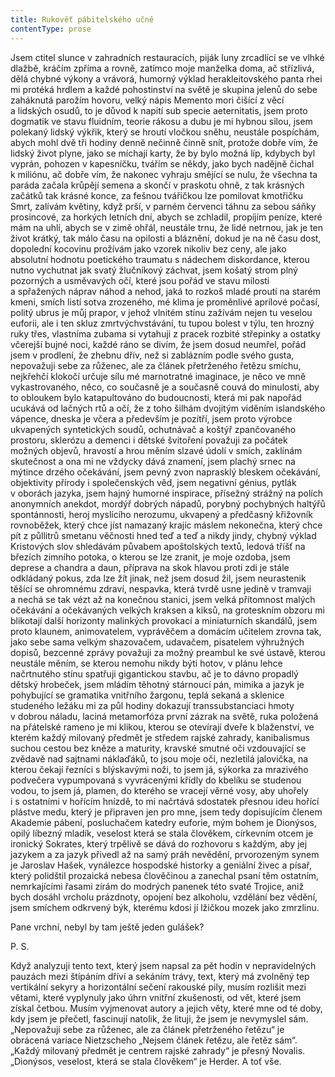 ```yaml
---
title: Rukověť pábitelského učně
contentType: prose
---
```


  

Jsem ctitel slunce v zahradních restauracích, piják luny zrcadlící se ve vlhké dlažbě, kráčím zpříma a rovně, zatímco moje manželka doma, ač střízlivá, dělá chybné výkony a vrávorá, humorný výklad herakleitovského panta rhei mi protéká hrdlem a každé pohostinství na světě je skupina jelenů do sebe zaháknutá parožím hovoru, velký nápis Memento mori čišící z věcí a lidských osudů, to je důvod k napití sub specie aeternitatis, jsem proto dogmatik ve stavu fluidním, teorie rákosu a dubu je mi hybnou silou, jsem polekaný lidský výkřik, který se hroutí vločkou sněhu, neustále pospíchám, abych mohl dvě tři hodiny denně nečinně činně snít, protože dobře vím, že lidský život plyne, jako se míchají karty, že by bylo možná líp, kdybych byl vyprán, pohozen v kapesníčku, tvářím se někdy, jako bych nadějně čichal k miliónu, ač dobře vím, že nakonec vyhraju smějící se nulu, že všechna ta paráda začala krůpějí semena a skončí v praskotu ohně, z tak krásných začátků tak krásné konce, za fešnou tvářičkou lze pomilovat kmotřičku Smrt, zalívám květiny, když prší, v parném červenci táhnu za sebou sáňky prosincové, za horkých letních dní, abych se zchladil, propíjím peníze, které mám na uhlí, abych se v zimě ohřál, neustále trnu, že lidé netrnou, jak je ten život krátký, tak málo času na opilosti a bláznění, dokud je na ně času dost, dopolední kocovinu prožívám jako vzorek nikoliv bez ceny, ale jako absolutní hodnotu poetického traumatu s nádechem diskordance, kterou nutno vychutnat jak svatý žlučníkový záchvat, jsem košatý strom plný pozorných a usměvavých očí, které jsou pořád ve stavu milosti a spřažených náprav náhod a nehod, jaká to rozkoš mladé proutí na starém kmeni, smích listí sotva zrozeného, mé klima je proměnlivé aprílové počasí, politý ubrus je můj prapor, v jehož vlnitém stínu zažívám nejen tu veselou euforii, ale i ten skluz zmrtvýchvstávání, tu tupou bolest v týlu, ten hrozný ruky třes, vlastníma zubama si vytahuji z pracek rozbité střepinky a ostatky včerejší bujné noci, každé ráno se divím, že jsem dosud neumřel, pořád jsem v prodlení, že zhebnu dřív, než si zablázním podle svého gusta, nepovažuji sebe za růženec, ale za článek přetrženého řetězu smíchu, nejkřehčí klokočí určuje sílu mé marnotratné imaginace, je něco ve mně vykastrovaného, něco, co současně je a současně couvá do minulosti, aby to obloukem bylo katapultováno do budoucnosti, která mi pak napořád ucukává od lačných rtů a očí, že z toho šilhám dvojitým viděním islandského vápence, dneska je včera a především je pozítří, jsem proto výrobce ukvapených syntetických soudů, ochutnávač a koštýř zpančovaného prostoru, sklerózu a demenci i dětské švitoření považuji za počátek možných objevů, hravostí a hrou měním slzavé údolí v smích, zaklínám skutečnost a ona mi ne vždycky dává znamení, jsem plachý srnec na mýtince drzého očekávání, jsem pevný zvon naprasklý bleskem očekávání, objektivity přírody i společenských věd, jsem negativní génius, pytlák v oborách jazyka, jsem hajný humorné inspirace, přísežný strážný na polích anonymních anekdot, mordýř dobrých nápadů, porybný pochybných haltýřů spontánnosti, heroj myslí­cího nerozumu, ukvapený a předčasný křižovník rovnoběžek, který chce jíst namazaný krajíc máslem nekonečna, který chce pít z půllitrů smetanu věčnosti hned teď a teď a nikdy jindy, chybný výklad Kristových slov shledávám půvabem apoštolských textů, ledová tříšť na březích zimního potoka, o kterou se lze zranit, je moje ozdoba, jsem deprese a chandra a daun, příprava na skok hlavou proti zdi je stále odkládaný pokus, zda lze žít jinak, než jsem dosud žil, jsem neurastenik těšící se ohromnému zdraví, nespavka, která tvrdě usne jedině v tramvaji a nechá se tak vézt až na konečnou stanici, jsem velká přítomnost malých očekávání a očekávaných velkých kraksen a kiksů, na groteskním obzoru mi blikotají další horizonty malinkých provokací a miniaturních skandálů, jsem proto klaunem, animovatelem, vyprávěčem a domácím učitelem zrovna tak, jako sebe sama velkým shazovačem, udavačem, pisatelem výhružných dopisů, bezcenné zprávy považuji za možný preambul ke své ústavě, kterou neustále měním, se kterou nemohu nikdy býti hotov, v plánu lehce načrtnutého stínu spatřuji gigantickou stavbu, ač je to dávno propadlý dětský hrobeček, jsem mládím těhotný stárnoucí pán, mimika a jazyk je pohybující se gramatika vnitřního žargonu, teplá sekaná a sklenice studeného ležáku mi za půl hodiny dokazují transsubstanciaci hmoty v dobrou náladu, laciná metamorfóza první zázrak na světě, ruka položená na přátelské rameno je mi klikou, kterou se otevírají dveře k blaženství, ve kterém každý milovaný předmět je středem rajské zahrady, kanibalismus suchou cestou bez kněze a maturity, kravské smutné oči vzdouvající se zvědavě nad sajtnami náklaďáků, to jsou moje oči, nezletilá jalovička, na kterou čekají řezníci s blýskavými noži, to jsem já, sýkorka za mrazivého podvečera vypumpovaná s vyvrácenými křídly do kbelíku se studenou vodou, to jsem já, plamen, do kterého se vracejí věrné vosy, aby uhořely i s ostatními v hořícím hnízdě, to mi načrtává sdostatek přesnou ideu hořící plástve medu, který je připraven jen pro mne, jsem tedy dopisujícím členem Akademie pábení, posluchačem katedry euforie, mým bohem je Dionýsos, opilý líbezný mladík, veselost která se stala člověkem, církevním otcem je ironický Sokrates, který trpělivě se dává do rozhovoru s každým, aby jej jazykem a za jazyk přivedl až na samý práh nevědění, prvorozeným synem je Jaroslav Hašek, vynálezce hospodské historky a geniální živec a písař, který po­lidštil prozaická nebesa člověčinou a zanechal psaní těm ostatním, nemrkajícími řasami zírám do modrých panenek této svaté Trojice, aniž bych dosáhl vrcholu prázdnoty, opojení bez alkoholu, vzdělání bez vědění, jsem smíchem odkrvený býk, kterému kdosi jí lžičkou mozek jako zmrzlinu.

Pane vrchní, nebyl by tam ještě jeden gulášek?

  

P. S.

  

Když analyzuji tento text, který jsem napsal za pět hodin v nepravidelných pauzách mezi štípáním dříví a sekáním trávy, text, který má zvolněný tep vertikální sekyry a horizontální sečení rakouské pily, musím rozlišit mezi větami, které vyplynuly jako úhrn vnitřní zkušenosti, od vět, které jsem získal četbou. Musím vyjmenovat autory a jejich věty, které mne od té doby, kdy jsem je přečetl, fasci­nují natolik, že lituji, že jsem je nevymyslel sám. „Nepovažuji sebe za růženec, ale za článek přetrženého řetězu“ je obrácená variace Nietzscheho „Nejsem článek řetězu, ale řetěz sám“. „Každý milovaný předmět je centrem rajské zahrady“ je přesný Novalis. „Dionýsos, veselost, která se stala člověkem“ je Herder. A toť vše.
